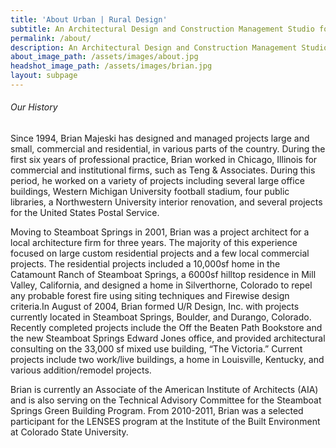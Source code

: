 ```yaml
---
title: 'About Urban | Rural Design'
subtitle: An Architectural Design and Construction Management Studio for Residential and Commercial Projects.
permalink: /about/
description: An Architectural Design and Construction Management Studio for Residential and Commercial Projects.
about_image_path: /assets/images/about.jpg
headshot_image_path: /assets/images/brian.jpg
layout: subpage
---
```



###### Our History

Since 1994, Brian Majeski has designed and managed projects large and small, commercial and residential, in various parts of the country.  During the first six years of professional practice, Brian worked in Chicago, Illinois for commercial and institutional firms, such as Teng & Associates. During this period, he worked on a variety of projects including several large office buildings, Western Michigan University football stadium, four public libraries, a Northwestern University interior renovation, and several projects for the United States Postal Service.

Moving to Steamboat Springs in 2001, Brian was a project architect for a local architecture firm for three years.  The majority of this experience focused on large custom residential projects and a few local commercial projects.  The residential projects included a 10,000sf home in the Catamount Ranch of Steamboat Springs, a 6000sf hilltop residence in Mill Valley, California, and designed a home in Silverthorne, Colorado to repel any probable forest fire using siting techniques and Firewise design criteria.In August of 2004, Brian formed U/R Design, Inc. with projects currently located in Steamboat Springs, Boulder, and Durango, Colorado. Recently completed projects include the Off the Beaten Path Bookstore and the new Steamboat Springs Edward Jones office, and provided architectural consulting on the 33,000 sf mixed use building, “The Victoria.” Current projects include two work/live buildings, a home in Louisville, Kentucky, and various addition/remodel projects.

Brian is currently an Associate of the American Institute of Architects (AIA) and is also serving on the Technical Advisory Committee for the Steamboat Springs Green Building Program.  From 2010-2011, Brian was a selected participant for the LENSES program at the Institute of the Built Environment at Colorado State University.